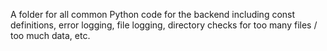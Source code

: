 A folder for all common Python code for the backend including const definitions, error logging, file logging, directory checks for too many files / too much data, etc.

